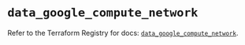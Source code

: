 # `data_google_compute_network`

Refer to the Terraform Registry for docs: [`data_google_compute_network`](https://registry.terraform.io/providers/hashicorp/google-beta/5.37.0/docs/data-sources/google_compute_network).
